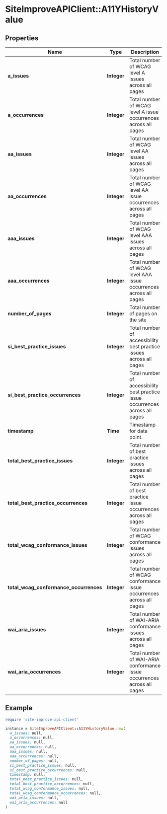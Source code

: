 # SiteImproveAPIClient::A11YHistoryValue

## Properties

| Name | Type | Description | Notes |
| ---- | ---- | ----------- | ----- |
| **a_issues** | **Integer** | Total number of WCAG level A issues across all pages |  |
| **a_occurrences** | **Integer** | Total number of WCAG level A issue occurrences across all pages |  |
| **aa_issues** | **Integer** | Total number of WCAG level AA issues across all pages  |  |
| **aa_occurrences** | **Integer** | Total number of WCAG level AA issue occurrences across all pages  |  |
| **aaa_issues** | **Integer** | Total number of WCAG level AAA issues across all pages |  |
| **aaa_occurrences** | **Integer** | Total number of WCAG level AAA issue occurrences across all pages |  |
| **number_of_pages** | **Integer** | Total number of pages on the site |  |
| **si_best_practice_issues** | **Integer** | Total number of accessibility best practice issues across all pages |  |
| **si_best_practice_occurrences** | **Integer** | Total number of accessibility best practice issue occurrences across all pages |  |
| **timestamp** | **Time** | Timestamp for data point. |  |
| **total_best_practice_issues** | **Integer** | Total number of best practice issues across all pages |  |
| **total_best_practice_occurrences** | **Integer** | Total number of best practice issue occurrences across all pages |  |
| **total_wcag_conformance_issues** | **Integer** | Total number of WCAG conformance issues across all pages |  |
| **total_wcag_conformance_occurrences** | **Integer** | Total number of WCAG conformance issue occurrences across all pages |  |
| **wai_aria_issues** | **Integer** | Total number of WAI-ARIA conformance issues across all pages |  |
| **wai_aria_occurrences** | **Integer** | Total number of WAI-ARIA conformance issue occurrences across all pages |  |

## Example

```ruby
require 'site-improve-api-client'

instance = SiteImproveAPIClient::A11YHistoryValue.new(
  a_issues: null,
  a_occurrences: null,
  aa_issues: null,
  aa_occurrences: null,
  aaa_issues: null,
  aaa_occurrences: null,
  number_of_pages: null,
  si_best_practice_issues: null,
  si_best_practice_occurrences: null,
  timestamp: null,
  total_best_practice_issues: null,
  total_best_practice_occurrences: null,
  total_wcag_conformance_issues: null,
  total_wcag_conformance_occurrences: null,
  wai_aria_issues: null,
  wai_aria_occurrences: null
)
```

